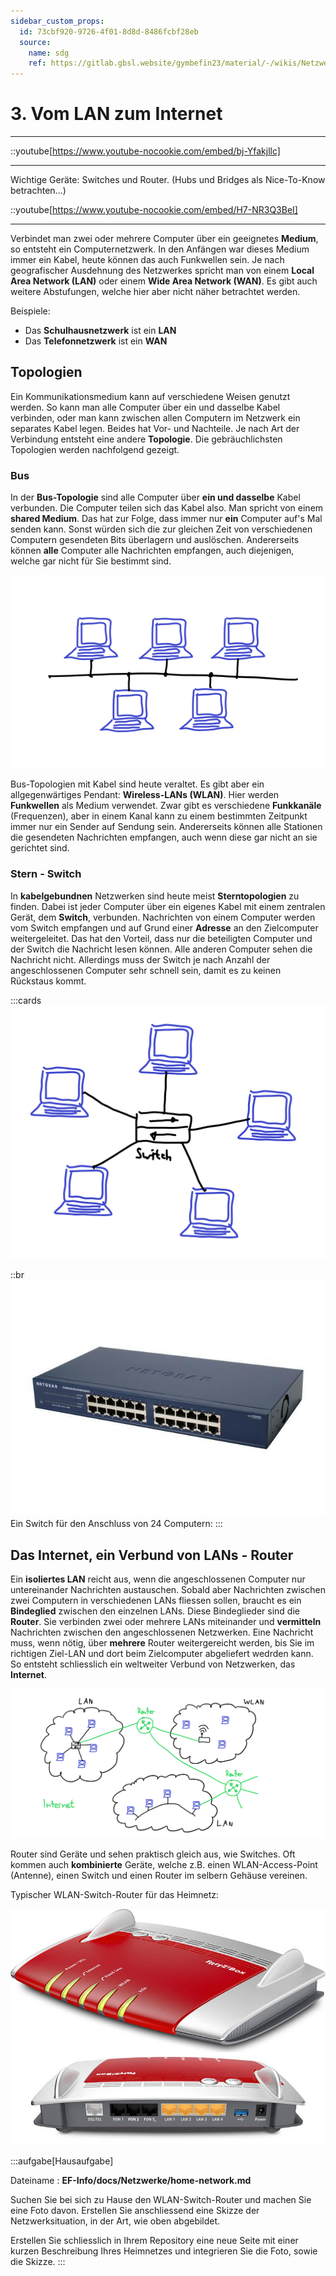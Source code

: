 ```yaml
---
sidebar_custom_props:
  id: 73cbf920-9726-4f01-8d8d-8486fcbf28eb
  source:
    name: sdg
    ref: https://gitlab.gbsl.website/gymbefin23/material/-/wikis/Netzwerke/Vom-LAN-zum-Internet
---
```


# 3. Vom LAN zum Internet

<Answer type="state" webKey="d0cab9bb-94b3-405d-b040-9ac896d40c85" label="Bearbeitet?" />

---
<Answer type="state" webKey="6fc19caa-45b4-4d3f-a7d0-7bcb468f4a0e" label="Gesehen?" />

::youtube[https://www.youtube-nocookie.com/embed/bj-Yfakjllc]

---
<Answer type="state" webKey="3366c27c-767b-4c37-b236-4b0dddc89109" label="Gesehen?" />

Wichtige Geräte: Switches und Router. (Hubs und Bridges als Nice-To-Know betrachten...)

::youtube[https://www.youtube-nocookie.com/embed/H7-NR3Q3BeI]

---

Verbindet man zwei oder mehrere Computer über ein geeignetes **Medium**, so entsteht ein Computernetzwerk. In den Anfängen war dieses Medium immer ein Kabel, heute können das auch Funkwellen sein.
Je nach geografischer Ausdehnung des Netzwerkes spricht man von einem **Local Area Network (LAN)** oder einem **Wide Area Network (WAN)**. Es gibt auch weitere Abstufungen, welche hier aber nicht näher betrachtet werden.

Beispiele:
- Das **Schulhausnetzwerk** ist ein **LAN**
- Das **Telefonnetzwerk** ist ein **WAN**

## Topologien
Ein Kommunikationsmedium kann auf verschiedene Weisen genutzt werden. So kann man alle Computer über ein und dasselbe Kabel verbinden, oder man kann zwischen allen Computern im Netzwerk ein separates Kabel legen. Beides hat Vor- und Nachteile. Je nach Art der Verbindung entsteht eine andere **Topologie**. Die gebräuchlichsten Topologien werden nachfolgend gezeigt.

### Bus
In der **Bus-Topologie** sind alle Computer über **ein und dasselbe** Kabel verbunden. Die Computer teilen sich das Kabel also. Man spricht von einem **shared Medium**. Das hat zur Folge, dass immer nur **ein** Computer auf's Mal senden kann. Sonst würden sich die zur gleichen Zeit von verschiedenen Computern gesendeten Bits überlagern und auslöschen. Andererseits können **alle** Computer alle Nachrichten empfangen, auch diejenigen, welche gar nicht für Sie bestimmt sind.

![Bus](images/Bus.png)

Bus-Topologien mit Kabel sind heute veraltet. Es gibt aber ein allgegenwärtiges Pendant: **Wireless-LANs (WLAN)**. Hier werden **Funkwellen** als Medium verwendet. Zwar gibt es verschiedene **Funkkanäle** (Frequenzen), aber in einem Kanal kann zu einem bestimmten Zeitpunkt immer nur ein Sender auf Sendung sein. Andererseits können alle Stationen die gesendeten Nachrichten empfangen, auch wenn diese gar nicht an sie gerichtet sind.

### Stern - Switch
In **kabelgebundnen** Netzwerken sind heute meist **Sterntopologien** zu finden. Dabei ist jeder Computer über ein eigenes Kabel mit einem zentralen Gerät, dem **Switch**, verbunden. Nachrichten von einem Computer werden vom Switch empfangen und auf Grund einer **Adresse** an den Zielcomputer weitergeleitet. Das hat den Vorteil, dass nur die beteiligten Computer und der Switch die Nachricht lesen können. Alle anderen Computer sehen die Nachricht nicht. Allerdings muss der Switch je nach Anzahl der angeschlossenen Computer sehr schnell sein, damit es zu keinen Rückstaus kommt.

:::cards
![Star](images/Star.png)

::br
![Switch](images/Switch.jpg)
Ein Switch für den Anschluss von 24 Computern:
:::
## Das Internet, ein Verbund von LANs - Router
Ein **isoliertes LAN** reicht aus, wenn die angeschlossenen Computer nur untereinander Nachrichten austauschen. Sobald aber Nachrichten zwischen zwei Computern in verschiedenen LANs fliessen sollen, braucht es ein **Bindeglied** zwischen den einzelnen LANs. Diese Bindeglieder sind die **Router**. Sie verbinden zwei oder mehrere LANs miteinander und **vermitteln** Nachrichten zwischen den angeschlossenen Netzwerken. Eine Nachricht muss, wenn nötig, über **mehrere** Router weitergereicht werden, bis Sie im richtigen Ziel-LAN und dort beim Zielcomputer abgeliefert wedrden kann. So entsteht schliesslich ein weltweiter Verbund von Netzwerken, das **Internet**.

![Internet](images/Internet.png)

Router sind Geräte und sehen praktisch gleich aus, wie Switches. Oft kommen auch **kombinierte** Geräte, welche z.B. einen WLAN-Access-Point (Antenne), einen Switch und einen Router im selbern Gehäuse vereinen.

Typischer WLAN-Switch-Router für das Heimnetz:

![fritzbox-7490-big](images/fritzbox-7490-big.jpg)


:::aufgabe[Hausaufgabe]
<Answer type="state" webKey="d731045f-df2b-452b-a2a0-7f81fab9fc2e" />

Dateiname
: __EF-Info/docs/Netzwerke/home-network.md__

Suchen Sie bei sich zu Hause den WLAN-Switch-Router und machen Sie eine Foto davon. Erstellen Sie anschliessend eine Skizze der Netzwerksituation, in der Art, wie oben abgebildet.

Erstellen Sie schliesslich in Ihrem Repository eine neue Seite mit einer kurzen Beschreibung Ihres Heimnetzes und integrieren Sie die Foto, sowie die Skizze.
:::